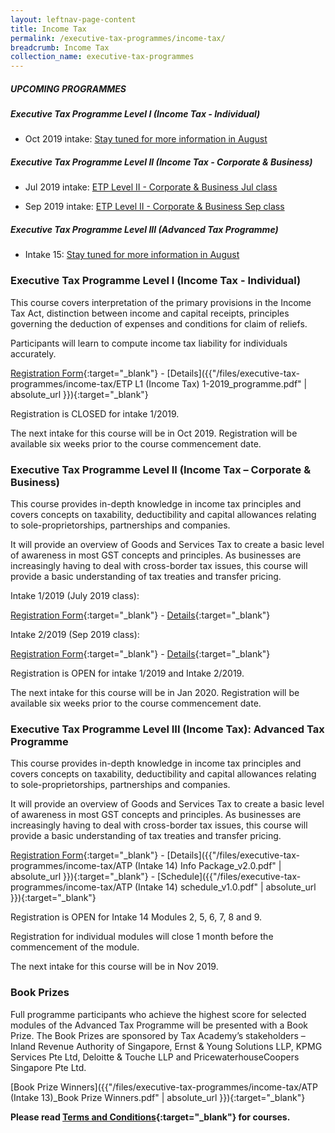 ```yaml
---
layout: leftnav-page-content
title: Income Tax
permalink: /executive-tax-programmes/income-tax/
breadcrumb: Income Tax
collection_name: executive-tax-programmes
---
```


##### **UPCOMING PROGRAMMES**
##### **Executive Tax Programme Level I (Income Tax - Individual)**
* Oct 2019 intake: [Stay tuned for more information in August](/executive-tax-programmes/income-tax/#etp1oct-ta-id)
##### **Executive Tax Programme Level II (Income Tax - Corporate & Business)**
* Jul 2019 intake: [ETP Level II - Corporate & Business Jul class](/executive-tax-programmes/income-tax/#etp2jul-ta-id)

* Sep 2019 intake: [ETP Level II - Corporate & Business Sep class](/executive-tax-programmes/income-tax/#etp2sep-ta-id)
##### **Executive Tax Programme Level III (Advanced Tax Programme)**
* Intake 15: [Stay tuned for more information in August](/executive-tax-programmes/income-tax/#atp-ta-id)


<a id="etp1oct-ta-id"></a>
### **Executive Tax Programme Level I (Income Tax - Individual)**

This course covers interpretation of the primary provisions in the Income Tax Act, distinction between income and capital receipts, principles governing the deduction of expenses and conditions for claim of reliefs.

Participants will learn to compute income tax liability for individuals accurately.

[Registration Form](https://docs.google.com/forms/d/e/1FAIpQLScccIX23UDQywGyRXzJOZO5G4lnaUAyiO8-dVasrionHHanKg/closedform){:target="_blank"} - [Details]({{"/files/executive-tax-programmes/income-tax/ETP L1 (Income Tax) 1-2019_programme.pdf" | absolute_url }}){:target="_blank"}

Registration is CLOSED for intake 1/2019.

The next intake for this course will be in Oct 2019. Registration will be available six weeks prior to the course commencement date.

<a id="etp2jul-ta-id"></a>
### **Executive Tax Programme Level II (Income Tax – Corporate & Business)**

This course provides in-depth knowledge in income tax principles and covers concepts on taxability, deductibility and capital allowances relating to sole-proprietorships, partnerships and companies.

It will provide an overview of Goods and Services Tax to create a basic level of awareness in most GST concepts and principles. As businesses are increasingly having to deal with cross-border tax issues, this course will provide a basic understanding of tax treaties and transfer pricing.

Intake 1/2019 (July 2019 class):

[Registration Form](https://docs.google.com/forms/d/1zT8Smm-AiTexXgN1C9pwdLdBMN-QXnPpt_vUc2qDE8U/edit){:target="_blank"} - [Details](/files/executive-tax-programmes/income-tax/L2IT12019.pdf){:target="_blank"}

<a id="etp2sep-ta-id"></a>
Intake 2/2019 (Sep 2019 class):

[Registration Form](https://docs.google.com/forms/d/1gdl5pmB2STT7BJc-WkEHhm1cgu-NMF4Sqv3Pf6B8lZg/edit){:target="_blank"} - [Details](/files/executive-tax-programmes/income-tax/L2IT22019.pdf){:target="_blank"}

Registration is OPEN for intake 1/2019 and Intake 2/2019.

The next intake for this course will be in Jan 2020. Registration will be available six weeks prior to the course commencement date.

<a id="atp-ta-id"></a>
### **Executive Tax Programme Level III (Income Tax): Advanced Tax Programme**

This course provides in-depth knowledge in income tax principles and covers concepts on taxability, deductibility and capital allowances relating to sole-proprietorships, partnerships and companies.

It will provide an overview of Goods and Services Tax to create a basic level of awareness in most GST concepts and principles. As businesses are increasingly having to deal with cross-border tax issues, this course will provide a basic understanding of tax treaties and transfer pricing.

[Registration Form](https://docs.google.com/forms/d/e/1FAIpQLSd-tMEO_Sg1jWNLojF8Advggb7nn1pqMgTok-70Aa0gfSOuoQ/viewform){:target="_blank"} - [Details]({{"/files/executive-tax-programmes/income-tax/ATP (Intake 14) Info Package_v2.0.pdf" | absolute_url }}){:target="_blank"} - [Schedule]({{"/files/executive-tax-programmes/income-tax/ATP (Intake 14) schedule_v1.0.pdf" | absolute_url }}){:target="_blank"}

Registration is OPEN for Intake 14 Modules 2, 5, 6, 7, 8 and 9.

Registration for individual modules will close 1 month before the commencement of the module.

The next intake for this course will be in Nov 2019.

### **Book Prizes**

Full programme participants who achieve the highest score for selected modules of the Advanced Tax Programme will be presented with a Book Prize. The Book Prizes are sponsored by Tax Academy’s stakeholders – Inland Revenue Authority of Singapore, Ernst & Young Solutions LLP, KPMG Services Pte Ltd, Deloitte & Touche LLP and PricewaterhouseCoopers Singapore Pte Ltd.

[Book Prize Winners]({{"/files/executive-tax-programmes/income-tax/ATP (Intake 13)_Book Prize Winners.pdf" | absolute_url }}){:target="_blank"}

**Please read [Terms and Conditions](https://production-iras-tax-academy.netlify.com/executive-tax-programmes/terms-and-conditions/){:target="_blank"} for courses.**

